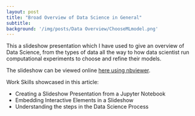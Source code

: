 ```yaml
---
layout: post
title: "Broad Overview of Data Science in General"
subtitle:
background: '/img/posts/Data Overview/ChooseMLmodel.png'
---
```


This a slideshow presentation which I have used to give an overview of Data Science, from the types of data all the way to how data scientist run computational experiments to choose and refine their models.

The slideshow can be viewed online [here using nbviewer](https://nbviewer.jupyter.org/github/max-torch/Data-Science-Introduction/blob/main/Presentation.slides.html#/).

Work Skills showcased in this article:
* Creating a Slideshow Presentation from a Jupyter Notebook
* Embedding Interactive Elements in a Slideshow
* Understanding the steps in the Data Science Process
